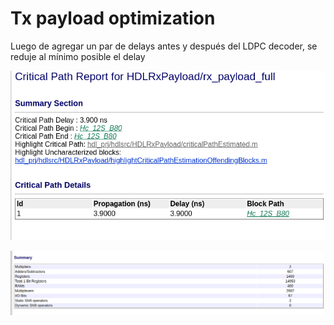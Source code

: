 # Tx payload optimization

Luego de agregar un par de delays antes y después del LDPC decoder, se reduje al mínimo posible el delay

![Alt text](images/crit_path.png)

![Alt text](images/utilization.png)
